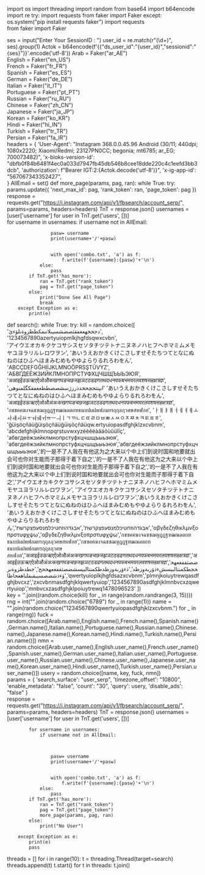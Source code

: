 import os
import threading
import random
from base64 import b64encode
import re
try:
    import requests
    from faker import Faker
except:
    os.system("pip install requests faker")
    import requests   
    from faker import Faker
    
    

ses = input("Enter Your SessionID : ")
user_id = re.match(r"(\d+)", ses).group(1)
Actok = b64encode(f'{{"ds_user_id":"{user_id}","sessionid":"{ses}"}}'.encode('utf-8'))
Arab = Faker("ar_AE")  
English = Faker("en_US")  
French = Faker("fr_FR")  
Spanish = Faker("es_ES")  
German = Faker("de_DE")  
Italian = Faker("it_IT")  
Portuguese = Faker("pt_PT")  
Russian = Faker("ru_RU")  
Chinese = Faker("zh_CN")  
Japanese = Faker("ja_JP")  
Korean = Faker("ko_KR")  
Hindi = Faker("hi_IN")  
Turkish = Faker("tr_TR")  
Persian = Faker("fa_IR")  
headers = {
    'User-Agent': "Instagram 368.0.0.45.96 Android (30/11; 440dpi; 1080x2220; Xiaomi/Redmi; 23127PN0CC; begonia; mt6785; ar_EG; 700073482)",
    'x-bloks-version-id': "dbfb0f84b6481f4ec0a033d7947fb45db546b8cee18dde220c4c1eefd3bb3dcb", 
    'authorization': f"Bearer IGT:2:{Actok.decode('utf-8')}",
    'x-ig-app-id': "567067343352427",  
}
AllEmail = set() 
def more_page(params, pag, ran):
    while True:
        try:
            params.update({
                'next_max_id': pag,
                'rank_token': ran,
                'page_token': pag
            })
            response = requests.get("https://i.instagram.com/api/v1/fbsearch/account_serp/", params=params, headers=headers)
            TnT = response.json()
            usernames = [user['username'] for user in TnT.get('users', [])]          
            for username in usernames:
                if username not in AllEmail:

  
                    
                	pasw= username
                	print(username+'/'+pasw)

                	
                	with open('combo.txt', 'a') as f:
                		f.write(f'{username}:{pasw}'+'\n') 
                else:
                    pass
            if TnT.get('has_more'):
                ran = TnT.get("rank_token")
                pag = TnT.get("page_token")             
            else:
                print("Done See All Page")               
                break
        except Exception as e:
            print(e)           
            
def search():
    while True:
        try:
            kill = random.choice([
            'دجحخهعغفقثصضشسيبلاتنمكطظزوةىلؤءئ',  
            '1234567890azertyuiopmlkjhgfdsqwxcvbn',  
            'アイウエオカキクケコサシスセソタチツテトナニヌネノハヒフヘホマミムメモヤユヨラリルレロワヲン',
            'あいうえおかきくけこさしすせそたちつてとなにぬねのはひふへほまみむめもやゆよらりるれろわをん',
            'ABCÇDEFGĞHIİJKLMNOÖPRSŞTÜVYZ',  
            'АБВГДЕЁЖЗИЙКЛМНОПРСТУФХЦЧШЩЪЫЬЭЮЯ',  
            'अआइईउऊऋएऐओऔकखगघङचछजझञटठडढणतथदधनपफबभमयरलवशषसहक्षत्रज्ञ',  
            'ابپتثجچحخدذرزژسشصضطظعغفقکگلمنوهی'
            'あいうえおかきくけこさしすせそたちつてとなにぬねのはひふへほまみむめもやゆよらりるれろわをん',
            'अआइईउऊऋएऐओऔअंअःकखगघङचछजझञटठडढणतथदधनपफबभमयरलवशषसहक्षत्रज्ञ',
            'กขฃคฅฆงจฉชซฌญฎฏฐฑฒณดตถทธนบปผฝพฟภมยรฤฤลฦวศษสหฬอฮ',
            'ㅏㅐㅑㅒㅓㅔㅕㅖㅗㅘㅙㅚㅛㅜㅝㅞㅟㅠㅡㅢㅣㄱㄲㄴㄷㄸㄹㅁㅂㅃㅅㅆㅇㅈㅉㅊㅋㅌㅍㅎ',
            'ğüişöçñäüğüişöçñäüğüişöçñäüqw.ertyuiopasdfghjklzxcvbnm',
            'abcdefghijklmnopqrstuvwxyzéèêëàâäôùûüîïç',
            'абвгдеёжзийклмнопрстуфхцчшщъыьэюя',  'абвгдеёжзийклмнопрстуфхцчшщъыьэюя','абвгдеёжзийклмнопрстуфхцчшщъыьэюя','的一是不了人我在有他这为之大来以个中上们到说时国和地要就出会可也你对生能而子那得于着下自之','的一是不了人我在有他这为之大来以个中上们到说时国和地要就出会可也你对生能而子那得于着下自之','的一是不了人我在有他这为之大来以个中上们到说时国和地要就出会可也你对生能而子那得于着下自之','アイウエオカキクケコサシスセソタチツテトナニヌネノハヒフヘホマミムメモヤユヨラリルレロワヲン',  'アイウエオカキクケコサシスセソタチツテトナニヌネノハヒフヘホマミムメモヤユヨラリルレロワヲン','あいうえおかきくけこさしすせそたちつてとなにぬねのはひふへほまみむめもやゆよらりるれろわをん', 'あいうえおかきくけこさしすせそたちつてとなにぬねのはひふへほまみむめもやゆよらりるれろわをん','אבגדהוזחטיכלמנסעפצקרשת','אבגדהוזחטיכלמנסעפצקרשת','αβγδεζηθικλμνξοπρστυφχψω','αβγδεζηθικλμνξοπρστυφχψω','กขฃคฅฆงจฉชซฌญฎฏฐฑฒณดตถทธนบปผฝพฟภมยรฤฤลฦวศษสหฬอฮ','กขฃคฅฆงจฉชซฌญฎฏฐฑฒณดตถทธนบปผฝพฟภมยรฤฤลฦวศษสหฬอฮ','अआइईउऊऋएऐओऔअंअःकखगघङचछजझञटठडढणतथदधनपफबभमयरलवशषसहक्षत्रज्ञ','अआइईउऊऋएऐओऔअंअःकखगघङचछजझञटठडढणतथदधनपफबभमयरलवशषसहक्षत्रज्ञ','ضصثقفغعهخحجطكمنتالبيسشءذؤرىةوزظد','ذءؤرىةوزظدطكمنتالبيسشضصثقفغعهخحح','جطدظزوةىرؤءذشضصسيبقبفلناهغحاظا','qwertyuioplkjhgfdsazxcvbnm','plmnjkoiuytrewqasdfghjbvcxz','zxcvbnmasdfghjklqwertyuiop','1234567890asdfghjklmnbvcxzqwertyuiop','mnbvcxzasdfghjklpoiuytrewq1478096523'
        ])   
            key = ''.join((random.choice(kill) for _ in range(random.randrange(3, 15))))
            rng = int("".join(random.choice("6789") for _ in range(1)))
            name = "".join(random.choice("1234567890qwertyuiopasdfghjklzxcvbnm.") for _ in range(rng))
            fuck = random.choice([Arab.name(),English.name(),French.name(),Spanish.name(),German.name(),Italian.name(),Portuguese.name(),Russian.name(),Chinese.name(),Japanese.name(),Korean.name(),Hindi.name(),Turkish.name(),Persian.name()])
            nmn = random.choice([Arab.user_name(),English.user_name(),French.user_name(),Spanish.user_name(),German.user_name(),Italian.user_name(),Portuguese.user_name(),Russian.user_name(),Chinese.user_name(),Japanese.user_name(),Korean.user_name(),Hindi.user_name(),Turkish.user_name(),Persian.user_name()])
            usery = random.choice([name, key, fuck, nmn])      	
            params = {
                'search_surface': "user_serp",
                'timezone_offset': "10800",
                'enable_metadata': "false",
                'count': "30",
                'query': usery,
                'disable_ads': "false"
            }          
            response = requests.get("https://i.instagram.com/api/v1/fbsearch/account_serp/", params=params, headers=headers)
            TnT = response.json()
            usernames = [user['username'] for user in TnT.get('users', [])]
              
            for username in usernames:
                if username not in AllEmail:

  
                    
                	pasw= username
                	print(username+'/'+pasw)

                	
                	with open('combo.txt', 'a') as f:
                		f.write(f'{username}:{pasw}'+'\n') 
                else:
                    pass
            if TnT.get('has_more'):
                ran = TnT.get("rank_token")
                pag = TnT.get("page_token")            
                more_page(params, pag, ran)
            else:
                print("No User")
                
        except Exception as e:
            print(e)
            pass
        
  
threads = []
for i in range(10):
    t = threading.Thread(target=search)
    threads.append(t)
    t.start()
for t in threads:
    t.join()      
